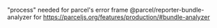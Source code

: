 



"process" needed for parcel's error frame
@parcel/reporter-bundle-analyzer for https://parceljs.org/features/production/#bundle-analyzer
